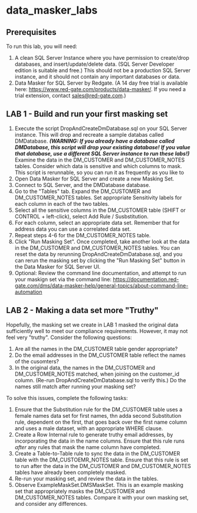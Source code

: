 # data_masker_labs

## Prerequisites
To run this lab, you will need:
1. A clean SQL Server Instance where you have permission to create/drop databases, and insert/update/delete data. (SQL Server Developer edition is suitable and free.) This should not be a production SQL Server instance, and it should not contain any important databases or data.
2. Data Masker for SQL Server by Redgate. (A 14 day free trial is available here: https://www.red-gate.com/products/data-masker/. If you need a trial extension, contact sales@red-gate.com.) 

## LAB 1 - Build and run your first masking set
1. Execute the script DropAndCreateDmDatabase.sql on your SQL Server instance. This will drop and recreate a sample databas called DMDatabase. ***(WARNING: If you already have a database called DMDatabase, this script will drop your existing database! If you value that database, use a different SQL Server instance to run these labs!)*** Examine the data in the DM_CUSTOMER and DM_CUSTOMER_NOTES tables. Consider which data is sensitive and which columns to mask.
 This script is rerunnable, so you can run it as frequently as you like to 
2. Open Data Masker for SQL Server and create a new Masking Set.
3. Connect to SQL Server, and the DMDatabase database.
4. Go to the "Tables" tab. Expand the DM_CUSTOMER and DM_CUSTOMER_NOTES tables. Set appropriate Sensitivity labels for each column in each of the two tables.
5. Select all the sensitive columns in the DM_CUSTOMER table (SHIFT or CONTROL + left-click), select Add Rule / Susbstitution.
6. For each column, select an appropriate data set. Remember that for address data you can use a correlated data set.
7. Repeat steps 4-6 for the DM_CUSTOMER_NOTES table.
8. Click "Run Masking Set". Once completed, take another look at the data in the DM_CUSTOMER and DM_CUSTOMER_NOTES tables. You can reset the data by rerunning DropAndCreateDmDatabase.sql, and you can rerun the masking set by clicking the "Run Masking Set" button in the Data Masker for SQL Server UI.
9. Optional: Review the command line documentation, and attempt to run your maskign set via the command line: https://documentation.red-gate.com/dms/data-masker-help/general-topics/about-command-line-automation

## LAB 2 - Making a data set more "Truthy"
Hopefully, the masking set we create in LAB 1 masked the original data sufficiently well to meet our compliance requirements. However, it may not feel very "truthy". Consider the following questions:
1. Are all the names in the DM_CUSTOMER table gender appropriate?
2. Do the email addresses in the DM_CUSTOMER table reflect the names of the cusomters?
3. In the original data, the names in the DM_CUSTOMER and DM_CUSTOMER_NOTES matched, when joining on the customer_id column. (Re-run DropAndCreateDmDatabase.sql to verify this.) Do the names still match after running your masking set?

To solve this issues, complete the following tasks:
1. Ensure that the Substitution rule for the DM_CUSTOMER table uses a female names data set for first names, thn adda second Substitution rule, dependent on the first, that goes back over the first name column and uses a male dataset, with an appropriate WHERE clause.
2. Create a Row Internal rule to generate truthy email addresses, by incorporating the data in the name columns. Ensure that this rule runs *after* any rules that mask the name column have completed.
3. Create a Table-to-Table rule to sync the data in the DM_CUSTOMER table with the DM_CUSTOEMR_NOTES table. Ensure that this rule is set to run after the data in the DM_CUSTOMER and DM_CUSTOMER_NOTES tables have already been completely masked.
4. Re-run your masking set, and review the data in the tables.
5. Observe ExampleMaskSet.DMSMaskSet. This is an example masking set that appropriately masks the DM_CUSTOMER and DM_CUSTOMER_NOTES tables. Compare it with your own masking set, and consider any differences.
